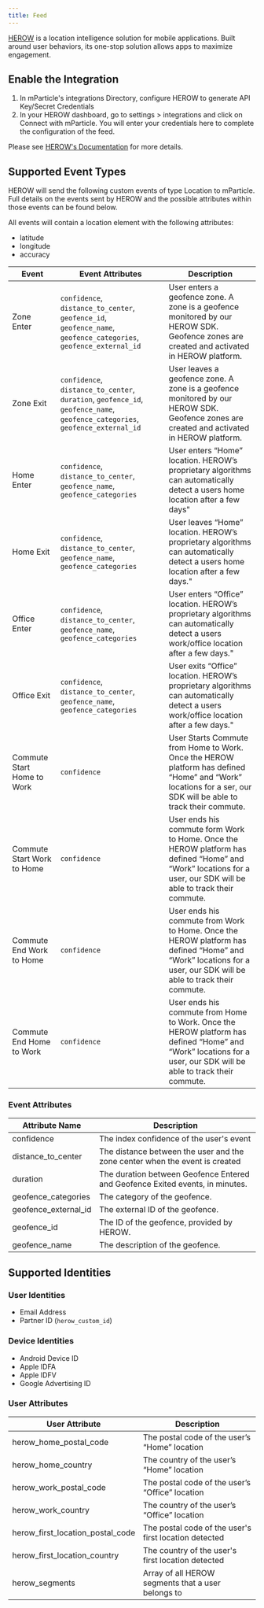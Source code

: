 ```yaml
---
title: Feed
---
```


[HEROW](https://herow.io) is a location intelligence solution for mobile applications. Built around user behaviors, its one-stop solution allows apps to maximize engagement.

## Enable the Integration

1. In mParticle's integrations Directory, configure HEROW to generate API Key/Secret Credentials 
2. In your HEROW dashboard, go to settings > integrations and click on Connect with mParticle. You will enter your credentials here to complete the configuration of the feed.

Please see [HEROW's Documentation](https://herow.io/integrations/mparticle/) for more details.

## Supported Event Types

HEROW will send the following custom events of type Location to mParticle. Full details on the events sent by HEROW and the possible attributes within those events can be found below.

All events will contain a location element with the following attributes:
* latitude
* longitude
* accuracy

| Event | Event Attributes | Description | 
| ---|---|---|
| Zone Enter | `confidence`, `distance_to_center`, `geofence_id`, `geofence_name`, `geofence_categories`, `geofence_external_id`  |  User enters a geofence zone.  A zone is a geofence monitored by our HEROW SDK. Geofence zones are created and activated in HEROW platform. |
| Zone Exit | `confidence`, `distance_to_center`, `duration`, `geofence_id`, `geofence_name`, `geofence_categories`, `geofence_external_id` |  User leaves a geofence zone. A zone is a geofence monitored by our HEROW SDK. Geofence zones are created and activated in HEROW platform. |
| Home Enter | `confidence`, `distance_to_center`, `geofence_name`, `geofence_categories` |  User enters “Home” location. HEROW’s proprietary algorithms can automatically detect a users home location after a few days" |
| Home Exit |  `confidence`, `distance_to_center`, `geofence_name`, `geofence_categories` |  User leaves “Home” location. HEROW’s proprietary algorithms can automatically detect a users home location after a few days." |
| Office Enter |  `confidence`, `distance_to_center`, `geofence_name`, `geofence_categories` |  User enters “Office” location. HEROW’s proprietary algorithms can automatically detect a users work/office location after a few days." |
| Office Exit | `confidence`, `distance_to_center`, `geofence_name`, `geofence_categories` |  User exits “Office” location. HEROW’s proprietary algorithms can automatically detect a users work/office location after a few days." |
| Commute Start Home to Work |  `confidence` |  User Starts Commute from Home to Work. Once the HEROW platform has defined “Home” and “Work” locations for a  ser, our SDK will be able to track their commute. |
| Commute Start Work to Home |  `confidence` |  User ends his commute form Work to Home. Once the HEROW platform has defined “Home” and “Work” locations for a user, our SDK will be able to track their commute. |
| Commute End Work to Home |  `confidence` |  User ends his commute from Work to Home. Once the HEROW platform has defined “Home” and “Work” locations for a user, our SDK will be able to track their commute. |
| Commute End Home to Work | `confidence` |  User ends his commute from Home to Work. Once the HEROW platform has defined “Home” and “Work” locations for a user, our SDK will be able to track their commute. |

### Event Attributes

| Attribute Name | Description |
|---|---|
| confidence | The index confidence of the user's event |
| distance_to_center |  The distance between the user and the zone center when the event is created |
| duration | The duration between Geofence Entered and Geofence Exited events, in minutes. |
| geofence_categories | The category of the geofence. |
| geofence_external_id | The external ID of the geofence. |
| geofence_id | The ID of the geofence, provided by HEROW. |
| geofence_name | The description of the geofence. |

## Supported Identities

### User Identities

* Email Address
* Partner ID (`herow_custom_id`)

### Device Identities

* Android Device ID
* Apple IDFA
* Apple IDFV
* Google Advertising ID

### User Attributes
| User Attribute | Description
| ---|---|
| herow_home_postal_code | The postal code of the user’s “Home” location|
| herow_home_country | The country of the user’s “Home” location|
| herow_work_postal_code | The postal code of the user’s “Office” location|
| herow_work_country | The country of the user’s “Office” location|
| herow_first_location_postal_code | The postal code of the user's first location detected|
| herow_first_location_country | The country of the user's first location detected|
| herow_segments | Array of all HEROW segments that a user belongs to |
